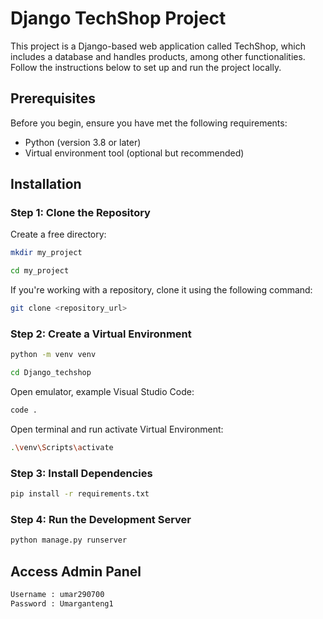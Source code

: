 # Django TechShop Project

This project is a Django-based web application called TechShop, which includes a database and handles products, among other functionalities. Follow the instructions below to set up and run the project locally.

## Prerequisites

Before you begin, ensure you have met the following requirements:
- Python (version 3.8 or later)
- Virtual environment tool (optional but recommended)

## Installation

### Step 1: Clone the Repository
Create a free directory:
```bash
mkdir my_project
```

```bash
cd my_project
```

If you're working with a repository, clone it using the following command:

```bash
git clone <repository_url>
```

### Step 2: Create a Virtual Environment

```bash
python -m venv venv
```

```bash
cd Django_techshop
```

Open emulator, example Visual Studio Code:

```bash
code .
```

Open terminal and run activate Virtual Environment:

```bash
.\venv\Scripts\activate
```
### Step 3: Install Dependencies

```bash
pip install -r requirements.txt
```

### Step 4: Run the Development Server

```bash
python manage.py runserver
```

## Access Admin Panel
```bash
Username : umar290700
Password : Umarganteng1
```
